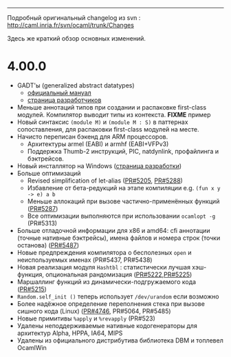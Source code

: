 * * * * *

Подробный оригинальный changelog из svn : http://caml.inria.fr/svn/ocaml/trunk/Changes

Здесь же краткий обзор основных изменений.

# 4.00.0

- GADT'ы (generalized abstract datatypes)
	- [официальный мануал](http://caml.inria.fr/pub/distrib/ocaml-4.00/ocaml-4.00beta-refman.html#htoc113)
	- [страница разработчиков](https://sites.google.com/site/ocamlgadt/)
- Меньше аннотаций типов при создании и распаковке first-class модулей. Компилятор выводит типы
	из контекста. **FIXME** пример
- Новый синтаксис `(module M)` и `(module M : S)` в паттернах сопоставления, для распаковки
	first-class модулей на месте.
- Начисто переписан бэкенд для ARM процессоров.
	- Архитектуры armel (EABI) и armhf (EABI+VFPv3)
	- Поддержка Thumb-2 инструкций, PIC, natdynlink, профайлинга и бэктрейсов.
- Новый инсталлятор на Windows ([страница разработки](http://protz.github.com/ocaml-installer/))
- Больше оптимизаций
	- Revised simplification of let-alias ([PR#5205](http://caml.inria.fr/mantis/view.php?id=5205),
		[PR#5288](http://caml.inria.fr/mantis/view.php?id=5288))
	- Избавление от бета-редукций на этапе компиляции e.g. `(fun x y -> e) a b`
	- Меньше аллокаций при вызове частично-применённых функций ([PR#5287](http://caml.inria.fr/mantis/view.php?id=5287))
	- Все оптимизации выполняются при использовании `ocamlopt -g` (PR#5313)
- Больше отладочной информации для x86 и amd64: cfi аннотации (точные нативные бэктрейсы), имена
	файлов и номера строк (точки останова) ([PR#5487](http://caml.inria.fr/mantis/view.php?id=5487))
- Новые предпреждения компилятора о бесполезных `open` и неиспользуемых именах (PR#5437, PR#5438)
- Новая реализация модуля `Hashtbl` : статистически лучшая хэш-функция, опциональная рандомизация 
	([PR#5222](http://caml.inria.fr/mantis/view.php?id=5222),[PR#5225](http://caml.inria.fr/mantis/view.php?id=5225))
- Маршаллинг функций из динамически-подгружаемого кода ([PR#5215](http://caml.inria.fr/mantis/view.php?id=5215))
- `Random.self_init ()` теперь использует `/dev/urandom` если возможно
- Более надёжное определение переполнения стека при вызове сишного кода (Linux)
	([PR#4746](http://caml.inria.fr/mantis/view.php?id=4746), PR#5064, PR#5485)
- Новые примитивы `%apply` и `%revapply` (PR#523)
- Удалены неподдерживаемые нативные кодогенераторы для архитектур Alpha, HPPA, IA64, MIPS
- Удалены из официального дистрибутива библиотека DBM и топлевел OcamlWin

